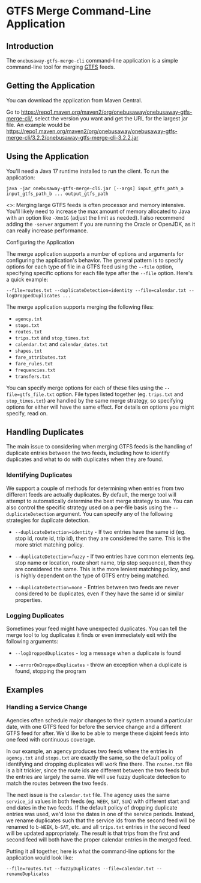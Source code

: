 # GTFS Merge Command-Line Application

## Introduction

The `onebusaway-gtfs-merge-cli` command-line application is a simple command-line tool for merging
[GTFS](https://developers.google.com/transit/gtfs) feeds. 

## Getting the Application

You can download the application from Maven Central.

Go to https://repo1.maven.org/maven2/org/onebusaway/onebusaway-gtfs-merge-cli/, select the version
you want and get the URL for the largest jar file. An example would be
https://repo1.maven.org/maven2/org/onebusaway/onebusaway-gtfs-merge-cli/3.2.2/onebusaway-gtfs-merge-cli-3.2.2.jar

## Using the Application

You'll need a Java 17 runtime installed to run the client.  To run the application:

```
java -jar onebusaway-gtfs-merge-cli.jar [--args] input_gtfs_path_a input_gtfs_path_b ... output_gtfs_path
```

  <<Note>>: Merging large GTFS feeds is often processor and memory intensive.  You'll likely need to increase the
max amount of memory allocated to Java with an option like `-Xmx1G` (adjust the limit as needed).  I also recommend
adding the `-server` argument if you are running the Oracle or OpenJDK, as it can really increase performance. 

Configuring the Application

  The merge application supports a number of options and arguments for configuring the application's behavior.  The
general pattern is to specify options for each type of file in a GTFS feed using the `--file` option, specifying
specific options for each file type after the `--file` option.  Here's a quick example:

```
--file=routes.txt --duplicateDetection=identity --file=calendar.txt --logDroppedDuplicates ...
```

  The merge application supports merging the following files:

 - `agency.txt`
 - `stops.txt`
 - `routes.txt`
 - `trips.txt` and `stop_times.txt`
 - `calendar.txt` and `calendar_dates.txt` 
 - `shapes.txt`
 - `fare_attributes.txt`
 - `fare_rules.txt`
 - `frequencies.txt`
 - `transfers.txt`
   
You can specify merge options for each of these files using the `--file=gtfs_file.txt` option.  File types listed
together (eg. `trips.txt` and `stop_times.txt`) are handled by the same merge strategy, so specifying options for
either will have the same effect.  For details on options you might specify, read on.

## Handling Duplicates

The main issue to considering when merging GTFS feeds is the handling of duplicate entries between the two feeds,
including how to identify duplicates and what to do with duplicates when they are found.

### Identifying Duplicates

We support a couple of methods for determining when entries from two different feeds are actually duplicates.  By default,
the merge tool will attempt to automatically determine the best merge strategy to use.  You can also control the specific
strategy used on a per-file basis using the `--duplicateDetection` argument.  You can specify any of the following
strategies for duplicate detection.
  
 - `--duplicateDetection=identity` - If two entries have the same id (eg. stop id, route id, trip id), then they are
    considered the same.  This is the more strict matching policy.
  
 - `--duplicateDetection=fuzzy` - If two entries have common elements (eg. stop name or location, route short name,
    trip stop sequence), then they are considered the same.  This is the more lenient matching policy, and is highly
    dependent on the type of GTFS entry being matched.
    
 - `--duplicateDetection=none` - Entries between two feeds are never considered to be duplicates, even if they have
    the same id or similar properties.

### Logging Duplicates

Sometimes your feed might have unexpected duplicates.  You can tell the merge tool to log duplicates it finds or even
immediately exit with the following arguments:

 - `--logDroppedDuplicates` - log a message when a duplicate is found
  
 - `--errorOnDroppedDuplicates` - throw an exception when a duplicate is found, stopping the program
     
## Examples

### Handling a Service Change

Agencies often schedule major changes to their system around a particular date, with one GTFS feed for before the
service change and a different GTFS feed for after.  We'd like to be able to merge these disjoint feeds into one
feed with continuous coverage.

In our example, an agency produces two feeds where the entries in `agency.txt` and `stops.txt` are exactly
the same, so the default policy of identifying and dropping duplicates will work fine there.  The `routes.txt` file
is a bit trickier, since the route ids are different between the two feeds but the entries are largely the same.  We
will use fuzzy duplicate detection to match the routes between the two feeds.

The next issue is the `calendar.txt` file.  The agency uses the same `service_id` values in both feeds
(eg. `WEEK`, `SAT`, `SUN`) with different start and end dates in the two feeds.  If the default policy of
dropping duplicate entries was used, we'd lose the dates in one of the service periods.  Instead, we rename duplicates
such that the service ids from the second feed will be renamed to `b-WEEK`, `b-SAT`, etc. and all
`trips.txt` entries in the second feed will be updated appropriately.  The result is that trips from the first
and second feed will both have the proper calendar entries in the merged feed.

Putting it all together, here is what the command-line options for the application would look like:

```
--file=routes.txt --fuzzyDuplicates --file=calendar.txt --renameDuplicates
```     